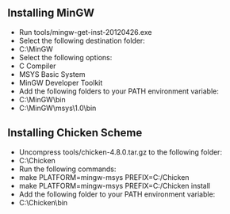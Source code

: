 
Installing MinGW
----------------

- Run tools/mingw-get-inst-20120426.exe
- Select the following destination folder:
 - C:\MinGW
- Select the following options:
 - C Compiler
 - MSYS Basic System
 - MinGW Developer Toolkit
- Add the following folders to your PATH environment variable:
 - C:\MinGW\bin
 - C:\MinGW\msys\1.0\bin

Installing Chicken Scheme
-------------------------

- Uncompress tools/chicken-4.8.0.tar.gz to the following folder:
 - C:\Chicken
- Run the following commands:
 - make PLATFORM=mingw-msys PREFIX=C:/Chicken
 - make PLATFORM=mingw-msys PREFIX=C:/Chicken install
- Add the following folder to your PATH environment variable:
 - C:\Chicken\bin
